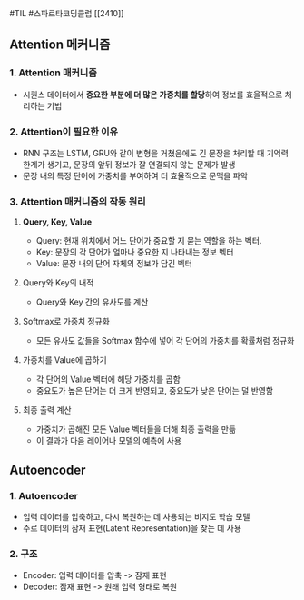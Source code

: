 #TIL #스파르타코딩클럽 [[2410]]


## Attention 메커니즘
### 1. Attention 매커니즘
- 시퀀스 데이터에서 **중요한 부분에 더 많은 가중치를 할당**하여 정보를 효율적으로 처리하는 기법


### 2. Attention이 필요한 이유
- RNN 구조는 LSTM, GRU와 같이 변형을 거쳤음에도 긴 문장을 처리할 때 기억력 한계가 생기고, 문장의 앞뒤 정보가 잘 연결되지 않는 문제가 발생
- 문장 내의 특정 단어에 가중치를 부여하여 더 효율적으로 문맥을 파악


### 3. Attention 매커니즘의 작동 원리
1) **Query, Key, Value**
	- Query: 현재 위치에서 어느 단어가 중요할 지 묻는 역할을 하는 벡터.
	- Key: 문장의 각 단어가 얼마나 중요한 지 나타내는 정보 벡터
	- Value: 문장 내의 단어 자체의 정보가 담긴 벡터

2) Query와 Key의 내적
	- Query와 Key 간의 유사도를 계산

3) Softmax로 가중치 정규화
	- 모든 유사도 값들을 Softmax 함수에 넣어 각 단어의 가중치를 확률처럼 정규화

4) 가중치를 Value에 곱하기
	- 각 단어의 Value 벡터에 해당 가중치를 곱함
	- 중요도가 높은 단어는 더 크게 반영되고, 중요도가 낮은 단어는 덜 반영함

5) 최종 출력 계산
	- 가중치가 곱해진 모든 Value 벡터들을 더해 최종 출력을 만듦
	- 이 결과가 다음 레이어나 모델의 예측에 사용



## Autoencoder
### 1. Autoencoder
- 입력 데이터를 압축하고, 다시 복원하는 데 사용되는 비지도 학습 모델
- 주로 데이터의 잠재 표현(Latent Representation)을 찾는 데 사용


### 2. 구조
- Encoder: 입력 데이터를 압축 -> 잠재 표현
- Decoder: 잠재 표현 -> 원래 입력 형태로 복원
